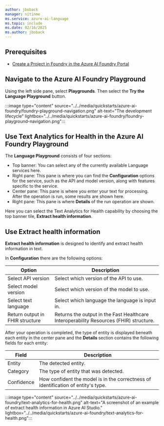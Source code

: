 ```yaml
---
author: jboback
manager: nitinme
ms.service: azure-ai-language
ms.topic: include
ms.date: 02/16/2025
ms.author: jboback
---
```


## Prerequisites

* [Create a Project in Foundry in the Azure AI Foundry Portal](../../../../../ai-studio/how-to/create-projects.md)

## Navigate to the Azure AI Foundry Playground

Using the left side pane, select **Playgrounds**. Then select the **Try the Language Playground** button.

:::image type="content" source="../../media/quickstarts/azure-ai-foundry/foundry-playground-navigation.png" alt-text="The development lifecycle" lightbox="../../media/quickstarts/azure-ai-foundry/foundry-playground-navigation.png":::

## Use Text Analytics for Health in the Azure AI Foundry Playground

The **Language Playground** consists of four sections:

* Top banner: You can select any of the currently available Language services here.
* Right pane: This pane is where you can find the **Configuration** options for the service, such as the API and model version, along with features specific to the service.
* Center pane: This pane is where you enter your text for processing. After the operation is run, some results are shown here.
* Right pane: This pane is where **Details** of the run operation are shown.

Here you can select the Text Analytics for Health capability by choosing the top banner tile, **Extract health information**.

## Use Extract health information

**Extract health information** is designed to identify and extract health information in text.

In **Configuration** there are the following options:

|Option              |Description                              |
|--------------------|-----------------------------------------|
|Select API version  | Select which version of the API to use.    |
|Select model version| Select which version of the model to use.|
|Select text language| Select which language the language is input in.|
|Return output in FHIR structure| Returns the output in the Fast Healthcare Interoperability Resources (FHIR) structure.|

After your operation is completed, the type of entity is displayed beneath each entity in the center pane and the **Details** section contains the following fields for each entity:

|Field | Description                |
|------|----------------------------|
|Entity|The detected entity.|
|Category| The type of entity that was detected.|
|Confidence| How confident the model is in the correctness of identification of entity's type.|

:::image type="content" source="../../media/quickstarts/azure-ai-foundry/text-analytics-for-health.png" alt-text="A screenshot of an example of extract health information in Azure AI Studio." lightbox="../../media/quickstarts/azure-ai-foundry/text-analytics-for-health.png":::
